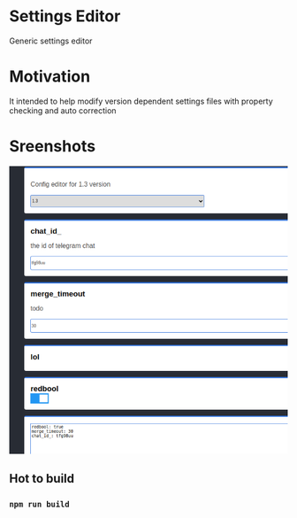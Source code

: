 # Settings Editor
Generic settings editor

# Motivation

It intended to help modify version dependent settings files
with property checking and auto correction

# Sreenshots 
<img src=./imgs/img1.png img/>

## Hot to build

### `npm run build`


